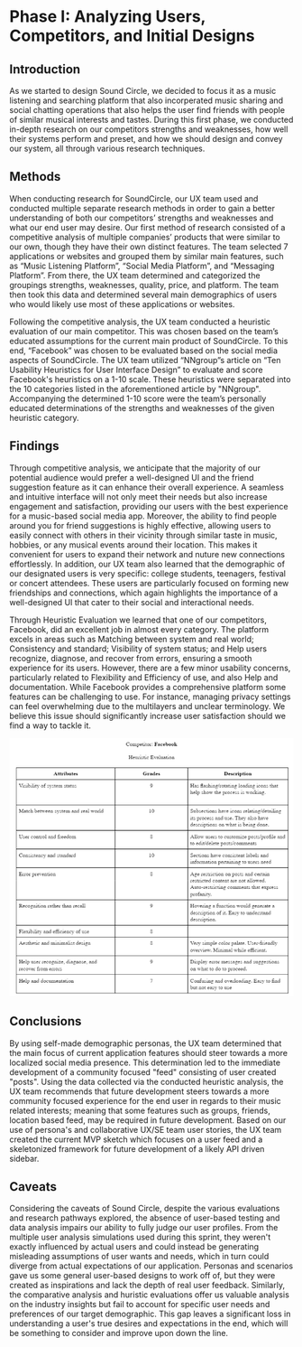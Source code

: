 # Phase I: Analyzing Users, Competitors, and Initial Designs

## Introduction

As we started to design Sound Circle, we decided to focus it as a music listening and searching platform that also incorperated music sharing and social chatting operations that also helps the user find friends with people of similar musical interests and tastes. During this first phase, we conducted in-depth research on our competitors strengths and weaknesses, how well their systems perform and preset, and how we should design and convey our system, all through various research techniques.

## Methods
When conducting research for SoundCircle, our UX team used and conducted multiple separate research methods in order to gain a better understanding of both our competitors’ strengths and weaknesses and what our end user may desire. Our first method of research consisted of a competitive analysis of multiple companies’ products that were similar to our own, though they have their own distinct features. The team selected 7 applications or websites and grouped them by similar main features, such as “Music Listening Platform”, “Social Media Platform”, and “Messaging Platform”. From there, the UX team determined and categorized the groupings strengths, weaknesses, quality, price, and platform. The team then took this data and determined several main demographics of users who would likely use most of these applications or websites.

Following the competitive analysis, the UX team conducted a heuristic evaluation of our main competitor. This was chosen based on the team’s educated assumptions for the current main product of SoundCircle. To this end, “Facebook” was chosen to be evaluated based on the social media aspects of SoundCircle. The UX team utilized “NNgroup”s article on “Ten Usability Heuristics for User Interface Design” to evaluate and score Facebook's heuristics on a 1-10 scale. These heuristics were separated into the 10 categories listed in the aforementioned article by "NNgroup". Accompanying the determined 1-10 score were the team’s personally educated determinations of the strengths and weaknesses of the given heuristic category.

## Findings

Through competitive analysis, we anticipate that the majority of our potential audience would prefer a well-designed UI and the friend suggestion feature as it can enhance their overall experience. A seamless and intuitive interface will not only meet their needs but also increase engagement and satisfaction, providing our users with the best experience for a music-based social media app. Moreover, the ability to find people around you for friend suggestions is highly effective, allowing users to easily connect with others in their vicinity through similar taste in music, hobbies, or any musical events around their location. This makes it convenient for users to expand their network and nuture new connections effortlessly.
In addition, our UX team also learned that the demographic of our designated users is very specific: college students, teenagers, festival or concert attendees. These users are particularly focused on forming new friendships and connections, which again highlights the importance of a well-designed UI that cater to their social and interactional needs.

Through Heuristic Evaluation we learned that one of our competitors, Facebook, did an excellent job in almost every category. The platform excels in areas such as Matching between system and real world; Consistency and standard; Visibility of system status; and Help users recognize, diagnose, and recover from errors, ensuring a smooth experience for its users. However, there are a few minor usability concerns, particularly related to Flexibility and Efficiency of use, and also Help and documentation. While Facebook provides a comprehensive platform some features can be challenging to use. For instance, managing privacy settings can feel overwhelming due to the multilayers and unclear terminology. We believe this issue should significantly increase user satisfaction should we find a way to tackle it.

![alt text](<PHASE1 FINDINGS.png>)

## Conclusions

By using self-made demographic personas, the UX team determined that the main focus of current application features should steer towards a more localized social media presence. This determination led to the immediate development of a community focused "feed" consisting of user created "posts". Using the data collected via the conducted heuristic analysis, the UX team recommends that future development steers towards a more community focused experience for the end user in regards to their music related interests; meaning that some features such as groups, friends, location based feed, may be required in future development. Based on our use of persona's and collaborative UX/SE team user stories, the UX team created the current MVP sketch which focuses on a user feed and a skeletonized framework for future development of a likely API driven sidebar.

## Caveats

Considering the caveats of Sound Circle, despite the various evaluations and research pathways explored, the absence of user-based testing and data analysis impairs our ability to fully judge our user profiles. From the multiple user analysis simulations used during this sprint, they weren't exactly influenced by actual users and could instead be generating misleading assumptions of user wants and needs, which in turn could diverge from actual expectations of our application. Personas and scenarios gave us some general user-based designs to work off of, but they were created as inspirations and lack the depth of real user feedback. Similarly, the comparative analysis and huristic evaluations offer us valuable analysis on the industry insights but fail to account for specific user needs and preferences of our target demographic. This gap leaves a significant loss in understanding a user's true desires and expectations in the end, which will be something to consider and improve upon down the line.
